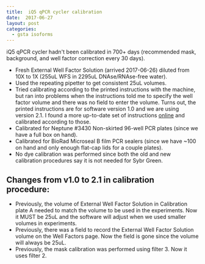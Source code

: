 ```yaml
---
title:  iQ5 qPCR cycler calibration
date:  2017-06-27
layout: post
categories:
  - gsta isoforms
---
```

iQ5 qPCR cycler hadn't been calibrated in 700+ days (recommended mask, background, and well factor correction every 30 days).

  * Fresh External Well Factor Solution (arrived 2017-06-26) diluted from 10X to 1X (255uL WFS in 2295uL DNAse/RNAse-free water).
  * Used the repeating pipetter to get consistent 25uL volumes.
  * Tried calibrating according to the printed instructions with the machine, but ran into problems when the instructions told me to specify the well factor volume and there was no field to enter the volume. Turns out, the printed instructions are for software version 1.0 and we are using version 2.1. I found a more up-to-date set of instructions [online][1] and calibrated according to those.
  * Calibrated for Neptune \#3430 Non-skirted 96-well PCR plates (since we have a full box on hand).
  * Calibrated for BioRad Microseal B film PCR sealers (since we have ~100 on hand and only enough flat-cap lids for a couple plates).
  * No dye calibration was performed since both the old and new calibration procedures say it is not needed for Sybr Green.

## Changes from v1.0 to 2.1 in calibration procedure:
  * Previously, the volume of External Well Factor Solution in Calibration plate A needed to match the volume to be used in the experiments. Now it MUST be 25uL and the software will adjust when we used smaller volumes in experiments.
  * Previously, there was a field to record the External Well Factor Solution volume on the Well Factors page. Now the field is gone since the volume will always be 25uL.
  * Previously, the mask calibration was performed using filter 3. Now it uses filter 2.

[1]: https://drive.google.com/open?id=0B0DnkQIRAeIIUzQ0d2NHQ2xLOVE
